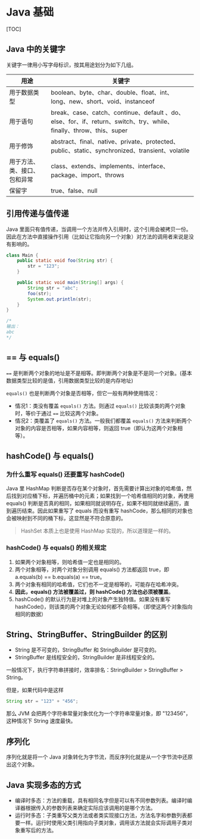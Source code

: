 # Java 基础

[TOC]

## Java 中的关键字

关键字一律用小写字母标识，按其用途划分为如下几组。

|            用途            |                                                      关键字                                                      |
| ------------------------- | --------------------------------------------------------------------------------------------------------------- |
| 用于数据类型                | boolean、byte、char、double、float、int、long、new、short、void、instanceof                                      |
| 用于语句                   | break、case、catch、continue、default 、do、else、for、if、return、switch、try、while、finally、throw、this、super |
| 用于修饰                   | abstract、final、native、private、protected、public、static、synchronized、transient、volatile                    |
| 用于方法、类、接口、包和异常 | class、extends、implements、interface、package、import、throws                                                   |
| 保留字                     | true、false、null                                                                                               |

## 引用传递与值传递

Java 里面只有值传递，当调用一个方法并传入引用时，这个引用会被拷贝一份。因此在方法中直接操作引用（比如让它指向另一个对象）对方法的调用者来说是没有影响的。

```java
class Main {
    public static void foo(String str) {
        str = "123";
    }

    public static void main(String[] args) {
        String str = "abc";
        foo(str);
        System.out.println(str);
    }
}

/*
输出：
abc
*/
```

## == 与 equals()

`==` 是判断两个对象的地址是不是相等。即判断两个对象是不是同一个对象。(基本数据类型比较的是值，引用数据类型比较的是内存地址)

`equals()` 也是判断两个对象是否相等，但它一般有两种使用情况：

- 情况1：类没有覆盖 `equals()` 方法。则通过 `equals()` 比较该类的两个对象时，等价于通过 `==` 比较这两个对象。
- 情况2：类覆盖了 `equals()` 方法。一般我们都覆盖 `equals()` 方法来判断两个对象的内容是否相等，如果内容相等，则返回 true（即认为这两个对象相等）。

## hashCode() 与 equals()

### 为什么重写 equals() 还要重写 hashCode()

Java 里 HashMap 判断是否存在某个对象时，首先需要计算出对象的哈希值，然后找到对应桶下标，并遍历桶中的元素；如果找到一个哈希值相同的对象，再使用 equals() 判断是否真的相同，如果相同就说明存在，如果不相同就继续遍历，直到遍历结束。因此如果重写了 equals 而没有重写 hashCode，那么相同的对象也会被映射到不同的桶下标，这显然是不符合原意的。

> HashSet 本质上也是使用 HashMap 实现的，所以道理是一样的。

### hashCode() 与 equals() 的相关规定

1. 如果两个对象相等，则哈希值一定也是相同的。
2. 两个对象相等，对两个对象分别调用 equals() 方法都返回 true，即 a.equals(b) == b.equals(a) == true。
3. 两个对象有相同的哈希值，它们也不一定是相等的，可能存在哈希冲突。
4. **因此，equals() 方法被覆盖过，则 hashCode() 方法也必须被覆盖**。
5. hashCode() 的默认行为是对堆上的对象产生独特值。如果没有重写 hashCode()，则该类的两个对象无论如何都不会相等。（即使这两个对象指向相同的数据）

## String、StringBuffer、StringBuilder 的区别

- String 是不可变的，StringBuffer 和 StringBuilder 是可变的。
- StringBuffer 是线程安全的，StringBuilder 是非线程安全的。

一般情况下，执行字符串拼接时，效率排名：StringBuilder > StringBuffer > String。

但是，如果代码中是这样

```java
String str = "123" + "456";
```

那么 JVM 会把两个字符串常量对象优化为一个字符串常量对象，即 "123456"，这种情况下 String 速度最快。

## 序列化

序列化就是将一个 Java 对象转化为字节流，而反序列化就是从一个字节流中还原出这个对象。

## Java 实现多态的方式

- 编译时多态：方法的重载，具有相同名字但是可以有不同参数列表。编译时编译器根据传入的参数列表来确定实际应该调用的是哪个方法。
- 运行时多态：子类重写父类方法或者类实现接口方法，方法名字和参数列表都要一样。运行时使用父类引用指向子类对象，调用该方法就会实际调用子类对象重写后的方法。

